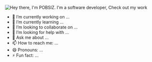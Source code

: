 ![Hey there, I'm POBSIZ. I'm a software developer, Check out my work](https://github.com/CyrisXD/CyrisXD/raw/master/bio.gif)

- 🔭 I’m currently working on ...
- 🌱 I’m currently learning ...
- 👯 I’m looking to collaborate on ...
- 🤔 I’m looking for help with ...
- 💬 Ask me about ...
- 📫 How to reach me: ...
- 😄 Pronouns: ...
- ⚡ Fun fact: ...
